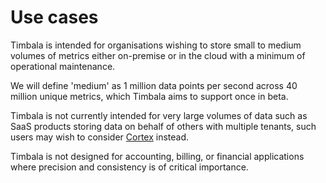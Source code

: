# Use cases

Timbala is intended for organisations wishing to store small to medium volumes of metrics
either on-premise or in the cloud with a minimum of operational maintenance.

We will define 'medium' as 1 million data points per second across 40 million
unique metrics, which Timbala aims to support once in beta.

Timbala is not currently intended for very large volumes of data such as SaaS
products storing data on behalf of others with multiple tenants, such users may
wish to consider [Cortex][] instead.

Timbala is not designed for accounting, billing, or financial applications
where precision and consistency is of critical importance.

[Cortex]: https://github.com/weaveworks/cortex
